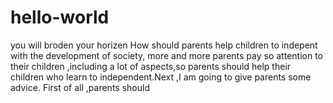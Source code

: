 # hello-world
you will  broden your horizen
How should parents help children to indepent
with the development of society, more and more parents pay so attention to their children ,including a lot of aspects,so parents should help their children who learn to independent.Next ,I am going to give parents some advice.
First of all ,parents should 
